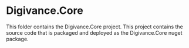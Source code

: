 # Digivance.Core
This folder contains the Digivance.Core project. This project contains the source code that is packaged and deployed as the Digivance.Core nuget package.

